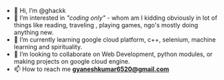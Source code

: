 - 👋 Hi, I’m @ghackk
- 👀 I’m interested in _*"coding only"*_ - whom am I kidding obviously in lot of things like reading, traveling , playing games, ngo's mostly doing anything new.
- 🌱 I’m currently learning google cloud platform, c++, selenium, machine learning and spirituality.
- 💞️ I’m looking to collaborate on Web Development, python modules, or making projects on google cloud engine.
- 📫 How to reach me **gyaneshkumar6520@gmail.com**

<!---
ghackk/ghackk is a ✨ special ✨ repository because its `README.md` (this file) appears on your GitHub profile.
You can click the Preview link to take a look at your changes.
--->
